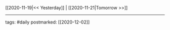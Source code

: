 [[2020-11-19|<< Yesterday]] | [[2020-11-21|Tomorrow >>]]

___
tags: #daily
postmarked: [[2020-12-02]]

